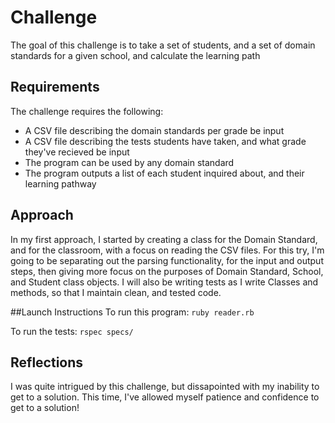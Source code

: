# Challenge
  The goal of this challenge is to take a set of students, and a set of domain standards for a given school, and calculate the learning path

## Requirements
  The challenge requires the following:
  - A CSV file describing the domain standards per grade be input
  - A CSV file describing the tests students have taken, and what grade they've recieved be input
  - The program can be used by any domain standard
  - The program outputs a list of each student inquired about, and their learning pathway

## Approach
  In my first approach, I started by creating a class for the Domain Standard, and for the classroom, with a focus on reading the CSV files. For this try, I'm going to be separating out the parsing functionality, for the input and output steps, then giving more focus on the purposes of Domain Standard, School, and Student class objects.
  I will also be writing tests as I write Classes and methods, so that I maintain clean, and tested code.

##Launch Instructions
  To run this program:
  ``` ruby reader.rb ```

  To run the tests:
  ``` rspec specs/ ```

## Reflections
  I was quite intrigued by this challenge, but dissapointed with my inability to get to a solution.
  This time, I've allowed myself patience and confidence to get to a solution!